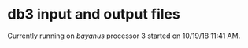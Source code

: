 # db3 input and output files
Currently running on _bayanus_ processor 3 started on 10/19/18 11:41 AM.

